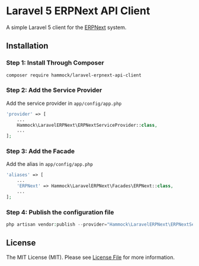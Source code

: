 # Laravel 5 ERPNext API Client

A simple Laravel 5 client for the [ERPNext](https://erpnext.com/) system.

## Installation

### Step 1: Install Through Composer
``` bash
composer require hammock/laravel-erpnext-api-client
```

### Step 2: Add the Service Provider
Add the service provider in `app/config/app.php`
```php
'provider' => [
    ...
    Hammock\LaravelERPNext\ERPNextServiceProvider::class,
    ...
];
```

### Step 3: Add the Facade
Add the alias in `app/config/app.php`
```php
'aliases' => [
    ...
    'ERPNext' => Hammock\LaravelERPNext\Facades\ERPNext::class,
    ...
];
```

### Step 4: Publish the configuration file
```php
php artisan vendor:publish --provider="Hammock\LaravelERPNext\ERPNextServiceProvider"
```

## License

The MIT License (MIT). Please see [License File](LICENSE.md) for more information.